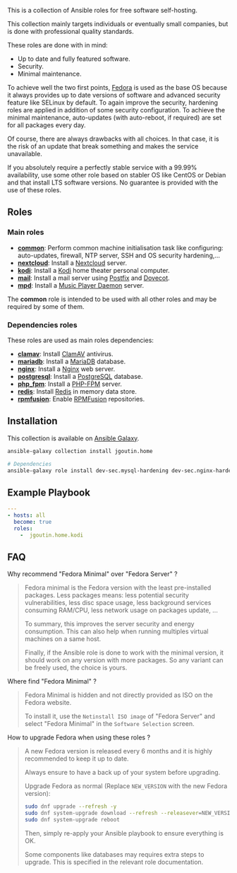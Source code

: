 This is a collection of Ansible roles for free software self-hosting.

This collection mainly targets individuals or eventually small companies, but is
done with professional quality standards.

These roles are done with in mind:

* Up to date and fully featured software.
* Security.
* Minimal maintenance.

To achieve well the two first points, [Fedora](https://getfedora.org/) is used
as the base OS because it always provides up to date versions of software and
advanced security feature like SELinux by default.
To again improve the security, hardening roles are applied in addition of some
security configuration.
To achieve the minimal maintenance, auto-updates (with auto-reboot, if required)
are set for all packages every day.

Of course, there are always drawbacks with all choices. In that case, it is the
risk of an update that break something and makes the service unavailable.

If you absolutely require a perfectly stable service with a 99.99% availability,
use some other role based on stabler OS like CentOS or Debian and that install
LTS software versions.
No guarantee is provided with the use of these roles.

## Roles

### Main roles

* [**common**](docs/common.md): Perform common machine initialisation task like
  configuring: auto-updates, firewall, NTP server, SSH and OS security
  hardening,...
* [**nextcloud**](docs/nextcloud.md): Install a
  [Nextcloud](https://nextcloud.com) server.
* [**kodi**](docs/kodi.md): Install a [Kodi](https://kodi.tv) home theater
  personal computer.
* [**mail**](docs/mail.md): Install a mail server using
  [Postfix](http://www.postfix.org/) and [Dovecot](https://www.dovecot.org/).
* [**mpd**](docs/mpd.md): Install a
  [Music Player Daemon](https://www.musicpd.org/) server.

The **common** role is intended to be used with all other roles and may be
required by some of them.

### Dependencies roles

These roles are used as main roles dependencies:

* [**clamav**](docs/clamav.md): Install [ClamAV](https://www.clamav.net)
  antivirus.
* [**mariadb**](docs/mariadb.md): Install a [MariaDB](https://mariadb.org)
  database.
* [**nginx**](docs/nginx.md): Install a [Nginx](https://nginx.org) web server.
* [**postgresql**](docs/postgresql.md): Install a
  [PostgreSQL](https://www.postgresql.org) database.
* [**php_fpm**](docs/php_fpm.md): Install a [PHP-FPM](https://php-fpm.org)
  server.
* [**redis**](docs/redis.md): Install [Redis](https://redis.io) in memory data
  store.
* [**rpmfusion**](docs/rpmfusion.md): Enable [RPMFusion](https://rpmfusion.org)
  repositories.

## Installation

This collection is available on
[Ansible Galaxy](https://galaxy.ansible.com/jgoutin/home).

```bash
ansible-galaxy collection install jgoutin.home

# Dependencies
ansible-galaxy role install dev-sec.mysql-hardening dev-sec.nginx-hardening dev-sec.os-hardening dev-sec.ssh-hardening
```

## Example Playbook

```yaml
---
- hosts: all
  become: true
  roles:
    -  jgoutin.home.kodi
```

## FAQ

Why recommend "Fedora Minimal" over "Fedora Server" ?
> Fedora minimal is the Fedora version with the least pre-installed packages.
> Less packages means: less potential security vulnerabilities, less disc space 
> usage, less background services consuming RAM/CPU, less network usage on 
> packages update, ...
>
> To summary, this improves the server security and energy consumption. 
> This can also help when running multiples virtual machines on a same host.
>
> Finally, if the Ansible role is done to work with the minimal version, it
> should work on any version with more packages. 
> So any variant can be freely used, the choice is yours.

Where find "Fedora Minimal" ?
> Fedora Minimal is hidden and not directly provided as ISO on the Fedora 
> website.
>
> To install it, use the `Netinstall ISO image` of "Fedora Server" and select
> "Fedora Minimal" in the `Software Selection` screen.

How to upgrade Fedora when using these roles ?
>A new Fedora version is released every 6 months and it is highly recommended to 
>keep it up to date.
>
>Always ensure to have a back up of your system before upgrading.
>
>Upgrade Fedora as normal (Replace `NEW_VERSION` with the new Fedora version):
>```bash
>sudo dnf upgrade --refresh -y
>sudo dnf system-upgrade download --refresh --releasever=NEW_VERSION
>sudo dnf system-upgrade reboot
>```
>
>Then, simply re-apply your Ansible playbook to ensure everything is OK.
>
>Some components like databases may requires extra steps to upgrade. This is
>specified in the relevant role documentation.
>